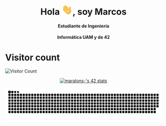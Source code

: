 <div align="center">
<h1 align="center">Hola <img width="35" src="https://github.com/1999AZZAR/1999AZZAR/blob/main/resources/img/waving.gif">, soy Marcos</h1>
<h4 align="center">Estudiante de Ingeniería</h4>
<h4 align="center">Informática UAM y de 42</h4>
</div>

# Visitor count
![Visitor Count](https://profile-counter.glitch.me/kitosforos/count.svg)

<p align="center">
<a href="https://github-readme-stats.vercel.app/api/top-langs/?username=kitosforos&layout=compact&theme=nord&langs_count=10&hide=php)](https://github.com/anuraghazra/github-readme-stats">
</p>

<p align="center">
<a href="https://github.com/JaeSeoKim/badge42"><img src="https://badge42.vercel.app/api/v2/cla76uy8800160fl354onbx1b/stats?cursusId=21&coalitionId=66" alt="maralons-'s 42 stats" /></a>
</p>

<div align="center">
  <a href="https://1999azzar.github.io/1999AZZAR/">
  <img  src="https://github.com/1999AZZAR/1999AZZAR/blob/main/resources/img/grid-snake.svg"
       alt="snake" /></a>
</div>
